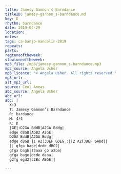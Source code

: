 ```yaml
---
title: Jamesy Gannon’s Barndance
titleID: jamesy-gannon_s-barndance.md
key: D
rhythm: barndance
date: 2019-04-29
location:
notes:
tags: ca-banjo-mandolin-2019
repeats: 
parts: 
regtuneoftheweek:
slowtuneoftheweek:
mp3_file: /mp3/jamesy-gannon_s-barndance.mp3
mp3_source: Angela Usher
mp3_licence: "© Angela Usher. All rights reserved."
mp3_url:
alt_mp3_url:
source: Ceol Aneas
abc_source: Angela Usher
abc_url:
abc: |
  X:3
  T: Jamesy Gannon’s Barndance
  R: bardance
  M: 4/4
  K: D
  |GE|:D2GA BddB|A2GA Bddg|
  edge dBGB|AGB2 A2GE|
  D2GA BddB|A2GA Bddg|
  edge dBGB |1 A2(3DEF GDEG :||2 A2(3DEF GABd||
  || gfga bage|dcde dBG2|
  gfga bagb|(3aaa gb a2ba|
  gfga bage|dcde daba|
  g2fg egd2|c2Bc ABGE||

---
```

